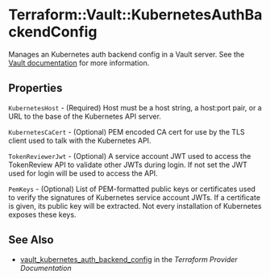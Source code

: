 # Terraform::Vault::KubernetesAuthBackendConfig

Manages an Kubernetes auth backend config in a Vault server. See the [Vault
documentation](https://www.vaultproject.io/docs/auth/kubernetes.html) for more
information.

## Properties

`KubernetesHost` - (Required) Host must be a host string, a host:port pair, or a URL to the base of the Kubernetes API server.

`KubernetesCaCert` - (Optional) PEM encoded CA cert for use by the TLS client used to talk with the Kubernetes API.

`TokenReviewerJwt` - (Optional) A service account JWT used to access the TokenReview API to validate other JWTs during login. If not set the JWT used for login will be used to access the API.

`PemKeys` - (Optional) List of PEM-formatted public keys or certificates used to verify the signatures of Kubernetes service account JWTs. If a certificate is given, its public key will be extracted. Not every installation of Kubernetes exposes these keys.


## See Also

* [vault_kubernetes_auth_backend_config](https://www.terraform.io/docs/providers/vault/r/kubernetes_auth_backend_config.html) in the _Terraform Provider Documentation_